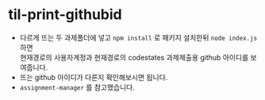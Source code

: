 # til-print-githubid
- 다르게 뜨는 두 과제폴더에 넣고 `npm install` 로 패키지 설치한뒤 `node index.js` 하면  
현재경로의 사용자계정과 현재경로의 codestates 과제제출용 github 아이디를 보여줍니다.
- 뜨는 github 아이디가 다른지 확인해보시면 됩니다.
- `assignment-manager` 를 참고했습니다.
